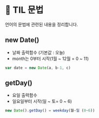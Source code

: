 # 📄 TIL 문법

언어의 문법에 관련된 내용을 정리합니다.

## new Date()

- 날짜 출력함수 (기본값 : 오늘)
- month는 0부터 시작(1월 ~ 12월 = 0 ~ 11)

```javascript
var date = new Date(a, b-1, c)
```



## getDay()

- 요일 출력함수
- 일요일부터 시작(일 ~ 토= 0 ~ 6)

```javascript
new Date().getDay() = weekday(월~일 (0~6))
```



